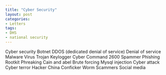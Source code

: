 ```yaml
---
title: "Cyber Security"
layout: post
categories:
- Letters
tags:
- DHS
- national security
---
```


Cyber security
Botnet
DDOS (dedicated denial of service)
Denial of service
Malware
Virus
Trojan
Keylogger
Cyber Command
2600
Spammer
Phishing
Rootkit
Phreaking
Cain and abel
Brute forcing
Mysql injection
Cyber attack
Cyber terror
Hacker
China
Conficker
Worm
Scammers
Social media